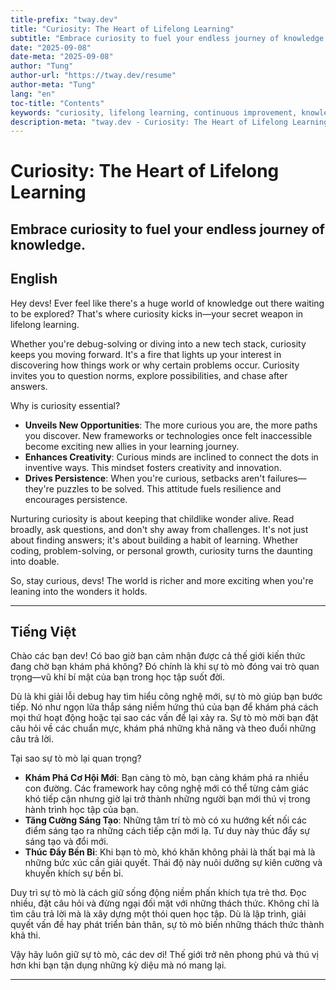 ```yaml
---
title-prefix: "tway.dev"
title: "Curiosity: The Heart of Lifelong Learning"
subtitle: "Embrace curiosity to fuel your endless journey of knowledge."
date: "2025-09-08"
date-meta: "2025-09-08"
author: "Tung"
author-url: "https://tway.dev/resume"
author-meta: "Tung"
lang: "en"
toc-title: "Contents"
keywords: "curiosity, lifelong learning, continuous improvement, knowledge, education"
description-meta: "tway.dev - Curiosity: The Heart of Lifelong Learning - Embrace curiosity to fuel your endless journey of knowledge."
---
```


# Curiosity: The Heart of Lifelong Learning
## Embrace curiosity to fuel your endless journey of knowledge.

## English
Hey devs! Ever feel like there's a huge world of knowledge out there waiting to be explored? That's where curiosity kicks in—your secret weapon in lifelong learning.

Whether you're debug-solving or diving into a new tech stack, curiosity keeps you moving forward. It's a fire that lights up your interest in discovering how things work or why certain problems occur. Curiosity invites you to question norms, explore possibilities, and chase after answers.

Why is curiosity essential?

- **Unveils New Opportunities**: The more curious you are, the more paths you discover. New frameworks or technologies once felt inaccessible become exciting new allies in your learning journey.
- **Enhances Creativity**: Curious minds are inclined to connect the dots in inventive ways. This mindset fosters creativity and innovation.
- **Drives Persistence**: When you're curious, setbacks aren't failures—they're puzzles to be solved. This attitude fuels resilience and encourages persistence.

Nurturing curiosity is about keeping that childlike wonder alive. Read broadly, ask questions, and don't shy away from challenges. It's not just about finding answers; it's about building a habit of learning. Whether coding, problem-solving, or personal growth, curiosity turns the daunting into doable.

So, stay curious, devs! The world is richer and more exciting when you're leaning into the wonders it holds.

---

## Tiếng Việt
Chào các bạn dev! Có bao giờ bạn cảm nhận được cả thế giới kiến thức đang chờ bạn khám phá không? Đó chính là khi sự tò mò đóng vai trò quan trọng—vũ khí bí mật của bạn trong học tập suốt đời.

Dù là khi giải lỗi debug hay tìm hiểu công nghệ mới, sự tò mò giúp bạn bước tiếp. Nó như ngọn lửa thắp sáng niềm hứng thú của bạn để khám phá cách mọi thứ hoạt động hoặc tại sao các vấn đề lại xảy ra. Sự tò mò mời bạn đặt câu hỏi về các chuẩn mực, khám phá những khả năng và theo đuổi những câu trả lời.

Tại sao sự tò mò lại quan trọng?

- **Khám Phá Cơ Hội Mới**: Bạn càng tò mò, bạn càng khám phá ra nhiều con đường. Các framework hay công nghệ mới có thể từng cảm giác khó tiếp cận nhưng giờ lại trở thành những người bạn mới thú vị trong hành trình học tập của bạn.
- **Tăng Cường Sáng Tạo**: Những tâm trí tò mò có xu hướng kết nối các điểm sáng tạo ra những cách tiếp cận mới lạ. Tư duy này thúc đẩy sự sáng tạo và đổi mới.
- **Thúc Đẩy Bền Bỉ**: Khi bạn tò mò, khó khăn không phải là thất bại mà là những bức xúc cần giải quyết. Thái độ này nuôi dưỡng sự kiên cường và khuyến khích sự bền bỉ.

Duy trì sự tò mò là cách giữ sống động niềm phấn khích tựa trẻ thơ. Đọc nhiều, đặt câu hỏi và đừng ngại đối mặt với những thách thức. Không chỉ là tìm câu trả lời mà là xây dựng một thói quen học tập. Dù là lập trình, giải quyết vấn đề hay phát triển bản thân, sự tò mò biến những thách thức thành khả thi.

Vậy hãy luôn giữ sự tò mò, các dev ơi! Thế giới trở nên phong phú và thú vị hơn khi bạn tận dụng những kỳ diệu mà nó mang lại.

---
